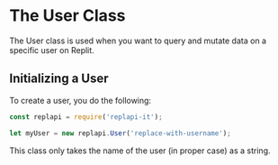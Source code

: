# The User Class

The User class is used when you want to query and mutate data on a specific user on Replit.

## Initializing a User
To create a user, you do the following:

```js
const replapi = require('replapi-it');

let myUser = new replapi.User('replace-with-username');
```

This class only takes the name of the user (in proper case) as a string.